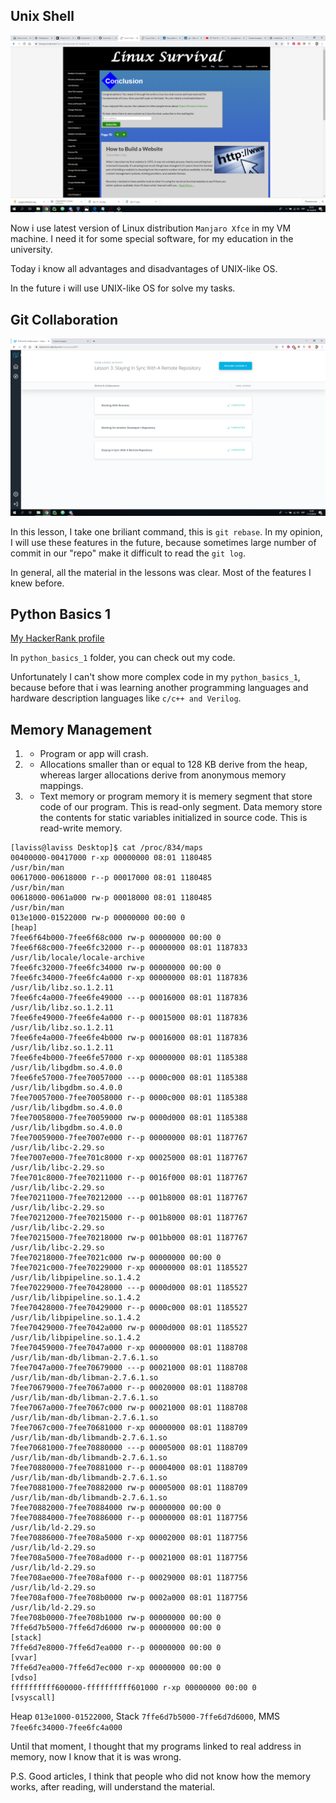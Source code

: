 ## Unix Shell

![screenshot](task_unix_shell/unix_shell.png)

Now i use latest version of Linux distribution ``Manjaro Xfce`` in my VM machine. I need it for some special software, for my education in the university. 

Today i know all advantages and disadvantages of UNIX-like OS.

In the future i will use UNIX-like OS for solve my tasks.


## Git Collaboration

![screenshot](task_git_collaboration/completed.png)


In this lesson, I take one briliant command, this is `` git rebase ``. In my opinion, I will use these features in the future, because sometimes large number of commit in our "repo" make it difficult to read the `` git log ``.

In general, all the material in the lessons was clear. Most of the features I knew before.


## Python Basics 1

[My HackerRank profile](https://www.hackerrank.com/grifin2234) 

In ``python_basics_1`` folder, you can check out my code.


Unfortunately I can't show more complex code in my ``python_basics_1``, because before that i was learning another programming languages and hardware description languages like ``c/c++ and Verilog``.


## Memory Management

1. - Program or app will crash.
2. - Allocations smaller than or equal to 128 KB derive from the heap, whereas larger allocations derive from anonymous memory mappings. 
3. - Text memory or program memory it is memery segment that store code of our program. This is read-only segment.  Data memory store the contents for static variables initialized in source code. This is read-write memory.

```
[laviss@laviss Desktop]$ cat /proc/834/maps
00400000-00417000 r-xp 00000000 08:01 1180485                            /usr/bin/man
00617000-00618000 r--p 00017000 08:01 1180485                            /usr/bin/man
00618000-0061a000 rw-p 00018000 08:01 1180485                            /usr/bin/man
013e1000-01522000 rw-p 00000000 00:00 0                                  [heap]
7fee6f64b000-7fee6f68c000 rw-p 00000000 00:00 0 
7fee6f68c000-7fee6fc32000 r--p 00000000 08:01 1187833                    /usr/lib/locale/locale-archive
7fee6fc32000-7fee6fc34000 rw-p 00000000 00:00 0 
7fee6fc34000-7fee6fc4a000 r-xp 00000000 08:01 1187836                    /usr/lib/libz.so.1.2.11
7fee6fc4a000-7fee6fe49000 ---p 00016000 08:01 1187836                    /usr/lib/libz.so.1.2.11
7fee6fe49000-7fee6fe4a000 r--p 00015000 08:01 1187836                    /usr/lib/libz.so.1.2.11
7fee6fe4a000-7fee6fe4b000 rw-p 00016000 08:01 1187836                    /usr/lib/libz.so.1.2.11
7fee6fe4b000-7fee6fe57000 r-xp 00000000 08:01 1185388                    /usr/lib/libgdbm.so.4.0.0
7fee6fe57000-7fee70057000 ---p 0000c000 08:01 1185388                    /usr/lib/libgdbm.so.4.0.0
7fee70057000-7fee70058000 r--p 0000c000 08:01 1185388                    /usr/lib/libgdbm.so.4.0.0
7fee70058000-7fee70059000 rw-p 0000d000 08:01 1185388                    /usr/lib/libgdbm.so.4.0.0
7fee70059000-7fee7007e000 r--p 00000000 08:01 1187767                    /usr/lib/libc-2.29.so
7fee7007e000-7fee701c8000 r-xp 00025000 08:01 1187767                    /usr/lib/libc-2.29.so
7fee701c8000-7fee70211000 r--p 0016f000 08:01 1187767                    /usr/lib/libc-2.29.so
7fee70211000-7fee70212000 ---p 001b8000 08:01 1187767                    /usr/lib/libc-2.29.so
7fee70212000-7fee70215000 r--p 001b8000 08:01 1187767                    /usr/lib/libc-2.29.so
7fee70215000-7fee70218000 rw-p 001bb000 08:01 1187767                    /usr/lib/libc-2.29.so
7fee70218000-7fee7021c000 rw-p 00000000 00:00 0 
7fee7021c000-7fee70229000 r-xp 00000000 08:01 1185527                    /usr/lib/libpipeline.so.1.4.2
7fee70229000-7fee70428000 ---p 0000d000 08:01 1185527                    /usr/lib/libpipeline.so.1.4.2
7fee70428000-7fee70429000 r--p 0000c000 08:01 1185527                    /usr/lib/libpipeline.so.1.4.2
7fee70429000-7fee7042a000 rw-p 0000d000 08:01 1185527                    /usr/lib/libpipeline.so.1.4.2
7fee70459000-7fee7047a000 r-xp 00000000 08:01 1188708                    /usr/lib/man-db/libman-2.7.6.1.so
7fee7047a000-7fee70679000 ---p 00021000 08:01 1188708                    /usr/lib/man-db/libman-2.7.6.1.so
7fee70679000-7fee7067a000 r--p 00020000 08:01 1188708                    /usr/lib/man-db/libman-2.7.6.1.so
7fee7067a000-7fee7067c000 rw-p 00021000 08:01 1188708                    /usr/lib/man-db/libman-2.7.6.1.so
7fee7067c000-7fee70681000 r-xp 00000000 08:01 1188709                    /usr/lib/man-db/libmandb-2.7.6.1.so
7fee70681000-7fee70880000 ---p 00005000 08:01 1188709                    /usr/lib/man-db/libmandb-2.7.6.1.so
7fee70880000-7fee70881000 r--p 00004000 08:01 1188709                    /usr/lib/man-db/libmandb-2.7.6.1.so
7fee70881000-7fee70882000 rw-p 00005000 08:01 1188709                    /usr/lib/man-db/libmandb-2.7.6.1.so
7fee70882000-7fee70884000 rw-p 00000000 00:00 0 
7fee70884000-7fee70886000 r--p 00000000 08:01 1187756                    /usr/lib/ld-2.29.so
7fee70886000-7fee708a5000 r-xp 00002000 08:01 1187756                    /usr/lib/ld-2.29.so
7fee708a5000-7fee708ad000 r--p 00021000 08:01 1187756                    /usr/lib/ld-2.29.so
7fee708ae000-7fee708af000 r--p 00029000 08:01 1187756                    /usr/lib/ld-2.29.so
7fee708af000-7fee708b0000 rw-p 0002a000 08:01 1187756                    /usr/lib/ld-2.29.so
7fee708b0000-7fee708b1000 rw-p 00000000 00:00 0 
7ffe6d7b5000-7ffe6d7d6000 rw-p 00000000 00:00 0                          [stack]
7ffe6d7e8000-7ffe6d7ea000 r--p 00000000 00:00 0                          [vvar]
7ffe6d7ea000-7ffe6d7ec000 r-xp 00000000 00:00 0                          [vdso]
ffffffffff600000-ffffffffff601000 r-xp 00000000 00:00 0                  [vsyscall]
```

Heap ```013e1000-01522000```, Stack ```7ffe6d7b5000-7ffe6d7d6000```, MMS ```7fee6fc34000-7fee6fc4a000```

Until that moment, I thought that my programs linked to real address in memory, now I know that it is was wrong. 

P.S. Good articles, I think that people who did not know how the memory works, after reading, will  understand the material.
